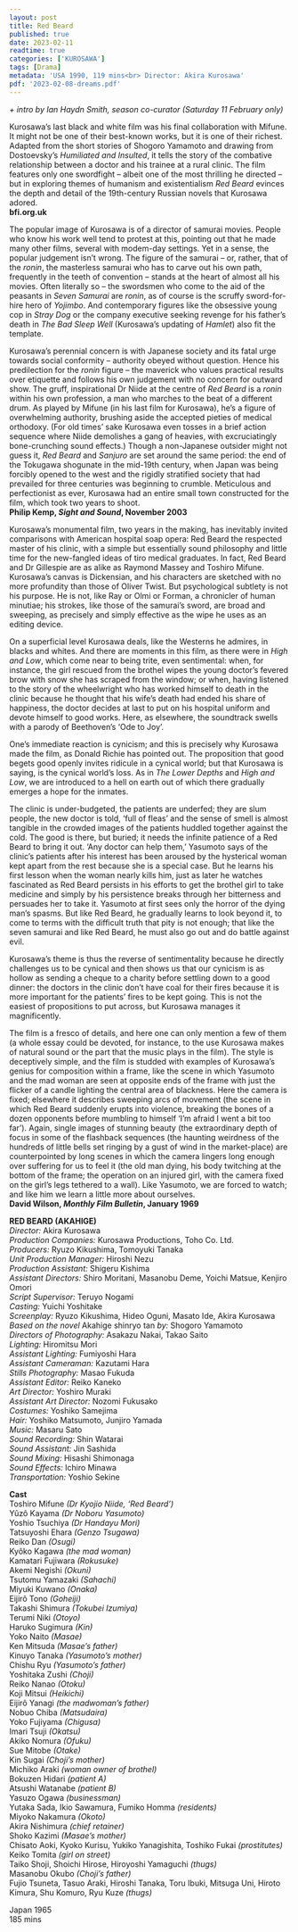 ```yaml
---
layout: post
title: Red Beard
published: true
date: 2023-02-11
readtime: true
categories: ['KUROSAWA']
tags: [Drama]
metadata: 'USA 1990, 119 mins<br> Director: Akira Kurosawa'
pdf: '2023-02-08-dreams.pdf'
---
```




_+ intro by Ian Haydn Smith, season co-curator (Saturday 11 February only)_

Kurosawa’s last black and white film was his final collaboration with Mifune. It might not be one of their best-known works, but it is one of their richest. Adapted from the short stories of Shogoro Yamamoto and drawing from Dostoevsky’s _Humiliated and Insulted_, it tells the story of the combative relationship between a doctor and his trainee at a rural clinic. The film features only one swordfight – albeit one of the most thrilling he directed – but in exploring themes of humanism and existentialism _Red Beard_ evinces the depth and detail of the 19th-century Russian novels that Kurosawa adored.  
**bfi.org.uk**  

The popular image of Kurosawa is of a director of samurai movies. People who know his work well tend to protest at this, pointing out that he made many other films, several with modem-day settings. Yet in a sense, the popular judgement isn’t wrong. The figure of the samurai – or, rather, that of the _ronin_, the masterless samurai who has to carve out his own path, frequently in the teeth of convention – stands at the heart of almost all his movies. Often literally so – the swordsmen who come to the aid of the peasants in _Seven Samurai_ are _ronin_, as of course is the scruffy sword-for-hire hero of _Yojimbo_. And contemporary figures like the obsessive young cop in _Stray Dog_ or the company executive seeking revenge for his father’s death in _The Bad Sleep Well_ (Kurosawa’s updating of _Hamlet_) also fit the template.

Kurosawa’s perennial concern is with Japanese society and its fatal urge towards social conformity – authority obeyed without question. Hence his predilection for the _ronin_ figure – the maverick who values practical results over etiquette and follows his own judgement with no concern for outward show. The gruff, inspirational Dr Niide at the centre of _Red Beard_ is a _ronin_ within his own profession, a man who marches to the beat of a different drum. As played by Mifune (in his last film for Kurosawa), he’s a figure of overwhelming authority, brushing aside the accepted pieties of medical orthodoxy. (For old times’ sake Kurosawa even tosses in a brief action sequence where Niide demolishes a gang of heavies, with excruciatingly bone-crunching sound effects.) Though a non-Japanese outsider might not guess it, _Red Beard_ and _Sanjuro_ are set around the same period: the end of the Tokugawa shogunate in the mid-19th century, when Japan was being forcibly opened to the west and the rigidly stratified society that had prevailed for three centuries was beginning to crumble. Meticulous and perfectionist as ever, Kurosawa had an entire small town constructed for the film, which took two years to shoot.  
**Philip Kemp, _Sight and Sound_, November 2003**  

Kurosawa’s monumental film, two years in the making, has inevitably invited comparisons with American hospital soap opera: Red Beard the respected master of his clinic, with a simple but essentially sound philosophy and little time for the new-fangled ideas of tiro medical graduates. In fact, Red Beard and Dr Gillespie are as alike as Raymond Massey and Toshiro Mifune. Kurosawa’s canvas is Dickensian, and his characters are sketched with no more profundity than those of Oliver Twist. But psychological subtlety is not his purpose. He is not, like Ray or Olmi or Forman, a chronicler of human minutiae; his strokes, like those of the samurai’s sword, are broad and sweeping, as precisely and simply effective as the wipe he uses as an editing device.

On a superficial level Kurosawa deals, like the Westerns he admires, in blacks and whites. And there are moments in this film, as there were in _High and Low_, which come near to being trite, even sentimental: when, for instance, the girl rescued from the brothel wipes the young doctor’s fevered brow with snow she has scraped from the window; or when, having listened to the story of the wheelwright who has worked himself to death in the clinic because he thought that his wife’s death had ended his share of happiness, the doctor decides at last to put on his hospital uniform and devote himself to good works. Here, as elsewhere, the soundtrack swells with a parody of Beethoven’s ‘Ode to Joy’.

One’s immediate reaction is cynicism; and this is precisely why Kurosawa made the film, as Donald Richie has pointed out. The proposition that good begets good openly invites ridicule in a cynical world; but that Kurosawa is saying, is the cynical world’s loss. As in _The Lower Depths_ and _High and Low_, we are introduced to a hell on earth out of which there gradually emerges a hope for the inmates.

The clinic is under-budgeted, the patients are underfed; they are slum people, the new doctor is told, ‘full of fleas’ and the sense of smell is almost tangible in the crowded images of the patients huddled together against the cold. The good is there, but buried; it needs the infinite patience of a Red Beard to bring it out. ‘Any doctor can help them,’ Yasumoto says of the clinic’s patients after his interest has been aroused by the hysterical woman kept apart from the rest because she is a special case. But he learns his first lesson when the woman nearly kills him, just as later he watches fascinated as Red Beard persists in his efforts to get the brothel girl to take medicine and simply by his persistence breaks through her bitterness and persuades her to take it. Yasumoto at first sees only the horror of the dying man’s spasms. But like Red Beard, he gradually learns to look beyond it, to come to terms with the difficult truth that pity is not enough; that like the seven samurai and like Red Beard, he must also go out and do battle against evil.

Kurosawa’s theme is thus the reverse of sentimentality because he directly challenges us to be cynical and then shows us that our cynicism is as hollow as sending a cheque to a charity before settling down to a good dinner: the doctors in the clinic don’t have coal for their fires because it is more important for the patients’ fires to be kept going. This is not the easiest of propositions to put across, but Kurosawa manages it magnificently.

The film is a fresco of details, and here one can only mention a few of them (a whole essay could be devoted, for instance, to the use Kurosawa makes of natural sound or the part that the music plays in the film). The style is deceptively simple, and the film is studded with examples of Kurosawa’s genius for composition within a frame, like the scene in which Yasumoto and the mad woman are seen at opposite ends of the frame with just the flicker of a candle lighting the central area of blackness. Here the camera is fixed; elsewhere it describes sweeping arcs of movement (the scene in which Red Beard suddenly erupts into violence, breaking the bones of a dozen opponents before mumbling to himself ‘I’m afraid I went a bit too far’). Again, single images of stunning beauty (the extraordinary depth of focus in some of the flashback sequences (the haunting weirdness of the hundreds of little bells set ringing by a gust of wind in the market-place) are counterpointed by long scenes in which the camera lingers long enough over suffering for us to feel it (the old man dying, his body twitching at the bottom of the frame; the operation on an injured girl, with the camera fixed on the girl’s legs tethered to a wall). Like Yasumoto, we are forced to watch; and like him we learn a little more about ourselves.  
**David Wilson, _Monthly Film Bulletin_, January 1969**  

**RED BEARD (AKAHIGE)**  
_Director:_ Akira Kurosawa  
_Production Companies:_ Kurosawa Productions, Toho Co. Ltd.  
_Producers:_ Ryuzo Kikushima, Tomoyuki Tanaka  
_Unit Production Manager:_ Hiroshi Nezu  
_Production Assistant:_ Shigeru Kishima  
_Assistant Directors:_ Shiro Moritani, Masanobu Deme, Yoichi Matsue, Kenjiro Omori  
_Script Supervisor:_ Teruyo Nogami  
_Casting:_ Yuichi Yoshitake  
_Screenplay:_ Ryuzo Kikushima, Hideo Oguni, Masato Ide, Akira Kurosawa  
_Based on the novel_ Akahige shinryo tan _by:_ Shogoro Yamamoto  
_Directors of Photography:_ Asakazu Nakai, Takao Saito  
_Lighting:_ Hiromitsu Mori  
_Assistant Lighting:_ Fumiyoshi Hara  
_Assistant Cameraman:_ Kazutami Hara  
_Stills Photography:_ Masao Fukuda  
_Assistant Editor:_ Reiko Kaneko  
_Art Director:_ Yoshiro Muraki  
_Assistant Art Director:_ Nozomi Fukusako  
_Costumes:_ Yoshiko Samejima  
_Hair:_ Yoshiko Matsumoto, Junjiro Yamada  
_Music:_ Masaru Sato  
_Sound Recording:_ Shin Watarai  
_Sound Assistant:_ Jin Sashida  
_Sound Mixing:_ Hisashi Shimonaga  
_Sound Effects:_ Ichiro Minawa  
_Transportation:_ Yoshio Sekine  

**Cast**  
Toshiro Mifune _(Dr Kyojio Niide, ‘Red Beard’)_  
Yûzô Kayama _(Dr Noboru Yasumoto)_  
Yoshio Tsuchiya _(Dr Handayu Mori)_  
Tatsuyoshi Ehara _(Genzo Tsugawa)_  
Reiko Dan _(Osugi)_  
Kyôko Kagawa _(the mad woman)_  
Kamatari Fujiwara _(Rokusuke)_  
Akemi Negishi _(Okuni)_  
Tsutomu Yamazaki _(Sahachi)_  
Miyuki Kuwano _(Onaka)_  
Eijirô Tono _(Goheiji)_  
Takashi Shimura _(Tokubei Izumiya)_  
Terumi Niki _(Otoyo)_  
Haruko Sugimura _(Kin)_  
Yoko Naito _(Masae)_  
Ken Mitsuda _(Masae’s father)_  
Kinuyo Tanaka _(Yasumoto’s mother)_  
Chishu Ryu _(Yasumoto’s father)_  
Yoshitaka Zushi _(Choji)_  
Reiko Nanao _(Otoku)_  
Koji Mitsui _(Heikichi)_  
Eijirô Yanagi _(the madwoman’s father)_  
Nobuo Chiba _(Matsudaira)_  
Yoko Fujiyama _(Chigusa)_  
Imari Tsuji _(Okatsu)_  
Akiko Nomura _(Ofuku)_  
Sue Mitobe _(Otake)_  
Kin Sugai _(Choji’s mother)_  
Michiko Araki _(woman owner of brothel)_  
Bokuzen Hidari _(patient A)_  
Atsushi Watanabe _(patient B)_  
Yasuzo Ogawa _(businessman)_  
Yutaka Sada, Ikio Sawamura, Fumiko Homma _(residents)_  
Miyoko Nakamura _(Okoto)_  
Akira Nishimura _(chief retainer)_  
Shoko Kazimi _(Masae’s mother)_  
Chisato Aoki, Kyoko Kurisu, Yukiko Yanagishita, Toshiko Fukai
_(prostitutes)_  
Keiko Tomita _(girl on street)_  
Taiko Shoji, Shoichi Hirose, Hiroyoshi Yamaguchi _(thugs)_  
Masanobu Okubo _(Choji’s father)_  
Fujio Tsuneta, Tasuo Araki, Hiroshi Tanaka, Toru Ibuki, Mitsuga Uni, Hiroto Kimura, Shu Komuro, Ryu Kuze _(thugs)_  

Japan 1965  
185 mins  
<!--stackedit_data:
eyJoaXN0b3J5IjpbMjA0NDQwMDI4N119
-->